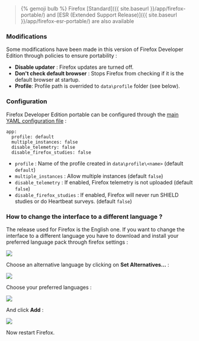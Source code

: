 > {% gemoji bulb %} Firefox [Standard]({{ site.baseurl }}/app/firefox-portable/) and [ESR (Extended Support Release)]({{ site.baseurl }}/app/firefox-esr-portable/) are also available

### Modifications

Some modifications have been made in this version of Firefox Developer Edition through policies to ensure portability :

* **Disable updater** : Firefox updates are turned off.
* **Don't check default browser** : Stops Firefox from checking if it is the default browser at startup.
* **Profile**: Profile path is overrided to `data\profile` folder (see below).

### Configuration

Firefox Developer Edition portable can be configured through the [main YAML configuration file](/doc/configuration/) :

<div class="language-yml highlighter-rouge"><div class="highlight"><pre class="highlight"><code>app:
  profile: default
  multiple_instances: false
  disable_telemetry: false
  disable_firefox_studies: false
</code></pre></div></div>

* `profile` : Name of the profile created in `data\profile\<name>` (default `default`)
* `multiple_instances` : Allow multiple instances (default `false`)
* `disable_telemetry` : If enabled, Firefox telemetry is not uploaded (default `false`)
* `disable_firefox_studies` : If enabled, Firefox will never run SHIELD studies or do Heartbeat surveys. (default `false`)

### How to change the interface to a different language ?

The release used for Firefox is the English one. If you want to change the interface to a different language you have to download and install your preferred language pack through firefox settings :

![](/img/app/firefox/firefox-change-lang-01.png)

Choose an alternative language by clicking on **Set Alternatives...** :

![](/img/app/firefox/firefox-change-lang-02.png)

Choose your preferred languages :

![](/img/app/firefox/firefox-change-lang-03.png)

And click **Add** :

![](/img/app/firefox/firefox-change-lang-04.png)

Now restart Firefox.